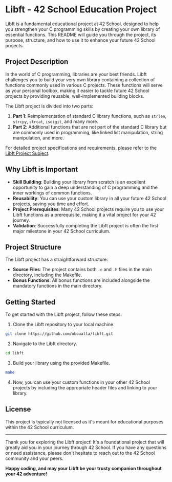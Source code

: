 # Libft - 42 School Education Project


Libft is a fundamental educational project at 42 School, designed to help you strengthen your C programming skills by creating your own library of essential functions. This README will guide you through the project, its purpose, structure, and how to use it to enhance your future 42 School projects.

## Project Description

In the world of C programming, libraries are your best friends. Libft challenges you to build your very own library containing a collection of functions commonly used in various C projects. These functions will serve as your personal toolbox, making it easier to tackle future 42 School projects by providing reusable, well-implemented building blocks.

The Libft project is divided into two parts:

1. **Part 1**: Reimplementation of standard C library functions, such as `strlen`, `strcpy`, `strcat`, `isdigit`, and many more.
2. **Part 2**: Additional functions that are not part of the standard C library but are commonly used in programming, like linked list manipulation, string manipulation, and more.

For detailed project specifications and requirements, please refer to the [Libft Project Subject](https://cdn.intra.42.fr/pdf/pdf/5838/libft.en.pdf).

## Why Libft is Important

- **Skill Building**: Building your library from scratch is an excellent opportunity to gain a deep understanding of C programming and the inner workings of common functions.
- **Reusability**: You can use your custom library in all your future 42 School projects, saving you time and effort.
- **Project Prerequisites**: Many 42 School projects require you to use your Libft functions as a prerequisite, making it a vital project for your 42 journey.
- **Validation**: Successfully completing the Libft project is often the first major milestone in your 42 School curriculum.

## Project Structure

The Libft project has a straightforward structure:

- **Source Files**: The project contains both `.c` and `.h` files in the main directory, including the Makefile.
- **Bonus Functions**: All bonus functions are included alongside the mandatory functions in the main directory.

## Getting Started

To get started with the Libft project, follow these steps:

1. Clone the Libft repository to your local machine.

```bash
git clone https://github.com/oboualla/libft.git
```

2. Navigate to the Libft directory.

```bash
cd libft
```

3. Build your library using the provided Makefile.

```bash
make
```

4. Now, you can use your custom functions in your other 42 School projects by including the appropriate header files and linking to your library.

## License

This project is typically not licensed as it's meant for educational purposes within the 42 School curriculum.

---

Thank you for exploring the Libft project! It's a foundational project that will greatly aid you in your journey through 42 School. If you have any questions or need assistance, please don't hesitate to reach out to the 42 School community and your peers.

**Happy coding, and may your Libft be your trusty companion throughout your 42 adventure!**

